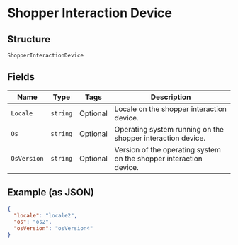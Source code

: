 
# Shopper Interaction Device

## Structure

`ShopperInteractionDevice`

## Fields

| Name | Type | Tags | Description |
|  --- | --- | --- | --- |
| `Locale` | `string` | Optional | Locale on the shopper interaction device. |
| `Os` | `string` | Optional | Operating system running on the shopper interaction device. |
| `OsVersion` | `string` | Optional | Version of the operating system on the shopper interaction device. |

## Example (as JSON)

```json
{
  "locale": "locale2",
  "os": "os2",
  "osVersion": "osVersion4"
}
```

